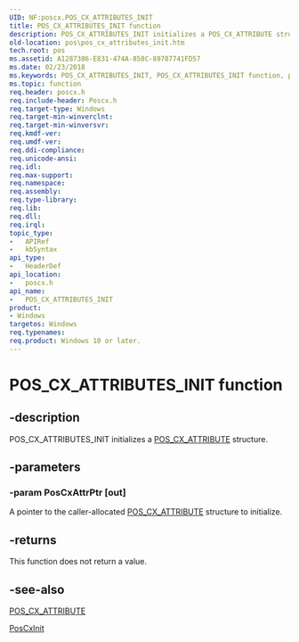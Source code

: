 ```yaml
---
UID: NF:poscx.POS_CX_ATTRIBUTES_INIT
title: POS_CX_ATTRIBUTES_INIT function
description: POS_CX_ATTRIBUTES_INIT initializes a POS_CX_ATTRIBUTE structure.
old-location: pos\pos_cx_attributes_init.htm
tech.root: pos
ms.assetid: A1287386-E831-474A-858C-89787741FD57
ms.date: 02/23/2018
ms.keywords: POS_CX_ATTRIBUTES_INIT, POS_CX_ATTRIBUTES_INIT function, pos.pos_cx_attributes_init, poscx/POS_CX_ATTRIBUTES_INIT
ms.topic: function
req.header: poscx.h
req.include-header: Poscx.h
req.target-type: Windows
req.target-min-winverclnt: 
req.target-min-winversvr: 
req.kmdf-ver: 
req.umdf-ver: 
req.ddi-compliance: 
req.unicode-ansi: 
req.idl: 
req.max-support: 
req.namespace: 
req.assembly: 
req.type-library: 
req.lib: 
req.dll: 
req.irql: 
topic_type:
-	APIRef
-	kbSyntax
api_type:
-	HeaderDef
api_location:
-	poscx.h
api_name:
-	POS_CX_ATTRIBUTES_INIT
product:
- Windows
targetos: Windows
req.typenames: 
req.product: Windows 10 or later.
---
```


# POS_CX_ATTRIBUTES_INIT function


## -description


POS_CX_ATTRIBUTES_INIT initializes a <a href="https://msdn.microsoft.com/A91B8EAA-2FCB-4468-8CF3-A3C4D9D7E355">POS_CX_ATTRIBUTE</a> structure.


## -parameters




### -param PosCxAttrPtr [out]

A pointer to the caller-allocated <a href="https://msdn.microsoft.com/A91B8EAA-2FCB-4468-8CF3-A3C4D9D7E355">POS_CX_ATTRIBUTE</a> structure to initialize.


## -returns



This function does not return a value.




## -see-also




<a href="https://msdn.microsoft.com/A91B8EAA-2FCB-4468-8CF3-A3C4D9D7E355">POS_CX_ATTRIBUTE</a>



<a href="https://msdn.microsoft.com/library/windows/hardware/mt593125">PosCxInit</a>
 

 

